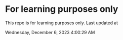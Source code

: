 # For learning purposes only
This repo is for learning purposes only.
Last updated at

Wednesday, December 6, 2023 4:00:29 AM

